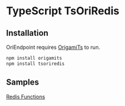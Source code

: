 # TypeScript TsOriRedis

## Installation
OriEndpoint requires [OrigamiTs](https://www.npmjs.com/package/origamits)  to run.
```sh
npm install origamits
npm install tsoriredis
```

## Samples
[Redis Functions](https://github.com/origamiicore/ts-modules/tree/main/tsoriredis/sample/redisSample.ts)
